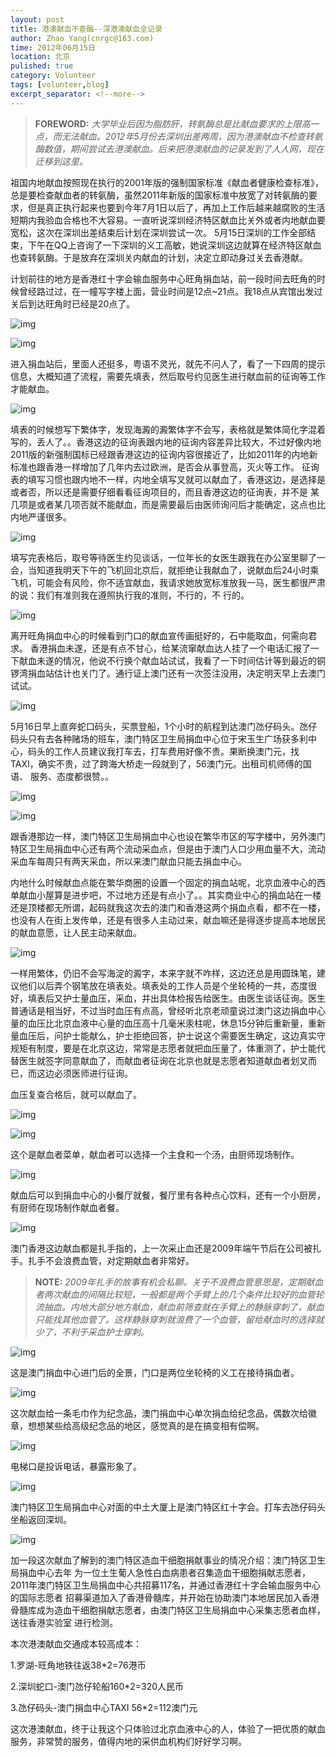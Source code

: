 ```yaml
---
layout: post
title: 港澳献血不查酶--深港澳献血全记录
author: Zhao Yang(cnrgc@163.com)
time: 2012年06月15日
location: 北京
pulished: true
category: Volunteer
tags: [volunteer,blog]
excerpt_separator: <!--more-->
---
```


> **FOREWORD:** *大学毕业后因为脂肪肝，转氨酶总是比献血要求的上限高一点，而无法献血。2012年5月份去深圳出差两周，因为港澳献血不检查转氨酶数值，期间尝试去港澳献血。后来把港澳献血的记录发到了人人网，现在迁移到这里。*

祖国内地献血按照现在执行的2001年版的强制国家标准《献血者健康检查标准》，总是要检查献血者的转氨酶，虽然2011年新版的国家标准中放宽了对转氨酶的要求，但是真正执行起来也要到今年7月1日以后了，再加上工作后越来越腐败的生活短期内我验血合格也不大容易。一直听说深圳经济特区献血比关外或者内地献血要宽松，这次在深圳出差结束后计划在深圳尝试一次。 5月15日深圳的工作全部结束，下午在QQ上咨询了一下深圳的义工高敏，她说深圳这边就算在经济特区献血也查转氨酶。于是放弃在深圳关内献血的计划，决定立即动身过关去香港献。

计划前往的地方是香港红十字会输血服务中心旺角捐血站，前一段时间去旺角的时候曾经路过过，在一幢写字楼上面，营业时间是12点~21点。我18点从宾馆出发过关后到达旺角时已经是20点了。

![img](/assets/blog_image/2012/20120618001-mongkok-donor-centre.jpg)

![img](/assets/blog_image/2012/20120618002-mongkok-donor-centre.jpg)

进入捐血站后，里面人还挺多，粤语不灵光，就先不问人了，看了一下四周的提示信息，大概知道了流程，需要先填表，然后取号约见医生进行献血前的征询等工作才能献血。

![img](/assets/blog_image/2012/20120618003-mongkok-donor-centre.jpg)

填表的时候想写下繁体字，发现海澱的澱繁体字不会写，表格就是繁体简化字混着写的，丢人了。。香港这边的征询表跟内地的征询内容差异比较大，不过好像内地 2011版的新强制国标已经跟香港这边的征询内容很接近了，比如2011年的内地新标准也跟香港一样增加了几年内去过欧洲，是否会从事登高，灭火等工作。 征询表的填写习惯也跟内地不一样，内地全填写叉就可以献血了，香港这边，是选择是或者否，所以还是需要仔细看看征询项目的，而且香港这边的征询表，并不是 某几项是或者某几项否就不能献血，而是需要最后由医师询问后才能确定，这点也比内地严谨很多。

![img](/assets/blog_image/2012/20120618004-mongkok-donor-centre-form.jpg)

填写完表格后，取号等待医生约见谈话，一位年长的女医生跟我在办公室里聊了一会，当知道我明天下午的飞机回北京后，就拒绝让我献血了，说献血后24小时乘 飞机，可能会有风险，你不适宜献血，我请求她放宽标准放我一马，医生都很严肃的说：我们有准则我在遵照执行我的准则，不行的，不 行的。

![img](/assets/blog_image/2012/20120618005-mongkok-donor-centre.jpg)

离开旺角捐血中心的时候看到门口的献血宣传画挺好的，石中能取血，何需向君求。
香港捐血未遂，还是有点不甘心，给某流窜献血达人挂了一个电话汇报了一下献血未遂的情况，他说不行换个献血站试试，我看了一下时间估计等到最近的铜锣湾捐血站估计也关门了。通行证上澳门还有一次签注没用，决定明天早上去澳门试试。

![img](/assets/blog_image/2012/20120618005-shekou-ferry-terminal.jpg)

5月16日早上直奔蛇口码头，买票登船，1个小时的航程到达澳门氹仔码头。氹仔码头只有去各种赌场的班车，澳门特区卫生局捐血中心位于宋玉生广场获多利中 心，码头的工作人员建议我打车去，打车费用好像不贵。果断换澳门元，找TAXI，确实不贵，过了跨海大桥走一段就到了，56澳门元。出租司机师傅的国语、 服务、态度都很赞。。

![img](/assets/blog_image/2012/20120618006-macau-blood-center.jpg)

![img](/assets/blog_image/2012/20120618007-macau-blood-center.jpg)

跟香港那边一样，澳门特区卫生局捐血中心也设在繁华市区的写字楼中，另外澳门特区卫生局捐血中心还有两个流动采血点，但是由于澳门人口少用血量不大，流动采血车每周只有两天采血，所以来澳门献血只能去捐血中心。

内地什么时候献血点能在繁华商圈的设置一个固定的捐血站呢，北京血液中心的西单献血小屋算是进步吧，不过地方还是有点小了。。其实商业中心的捐血站在一楼 还是顶楼都无所谓，起码就我这次去的澳门和香港这两个捐血点看，都不在一楼，也没有人在街上发传单，还是有很多人主动过来，献血嘛还是得逐步提高本地居民 的献血意愿，让人民主动来献血。

![img](/assets/blog_image/2012/20120618008-macau-blood-center-form.jpg)

一样用繁体，仍旧不会写海淀的澱字，本来字就不咋样，这边还总是用圆珠笔，建议他们以后弄个钢笔放在填表处。填表处的工作人员是个坐轮椅的一共，态度很好，填表后又护士量血压，采血，并出具体检报告给医生。由医生谈话征询。医生普通话是相当好，不过当时血压有点高，曾经听北京老顽童说过澳门这边捐血中心量的血压比北京血液中心量的血压高十几毫米汞柱呢，休息15分钟后重新量，重新量血压后，问护士能献么，护士拒绝回答，护士说这个需要医生确定，这边真实守规矩有制度，要是在北京这边，常常是志愿者就把血压量了，体重测了，护士能代替医生就签字同意献血了，而献血者征询在北京也就是志愿者知道献血者划叉而已，而这边必须医师进行征询。

血压复查合格后，就可以献血了。

![img](/assets/blog_image/2012/20120618009-macau-blood-center-table.jpg)


![img](/assets/blog_image/2012/20120618010-macau-blood-center-food.jpg)

这个是献血者菜单，献血者可以选择一个主食和一个汤，由厨师现场制作。

![img](/assets/blog_image/2012/20120618011-macau-blood-center-menu.jpg)

献血后可以到捐血中心的小餐厅就餐，餐厅里有各种点心饮料，还有一个小厨房，有厨师在现场制作献血者餐。

![img](/assets/blog_image/2012/20120618012-macau-blood-center-finger.jpg)

澳门香港这边献血都是扎手指的，上一次采止血还是2009年端午节后在公司被扎手。扎手不会浪费血管，对定期献血者非常好。

> **NOTE:** *2009年扎手的故事有机会私聊。关于不浪费血管意思是，定期献血者两次献血的间隔比较短，一般都是两个手臂上的几个条件比较好的血管轮流抽血。内地大部分地方献血，献血前筛查就在手臂上的静脉穿刺了，献血只能找其他血管了。这样静脉穿刺就浪费了一个血管，留给献血时的选择就少了，不利于采血护士穿刺。*

![img](/assets/blog_image/2012/20120618013-macau-blood-center-desk.jpg)

这是澳门捐血中心进门后的全景，门口是两位坐轮椅的义工在接待捐血者。

![img](/assets/blog_image/2012/20120618014-macau-blood-center-gift.jpg)

这次献血给一条毛巾作为纪念品，澳门捐血中心单次捐血给纪念品，偶数次给徽章，想想某些给高级纪念品的地区，感觉真的是在搞变相有偿啊。

![img](/assets/blog_image/2012/20120618015-macau-blood-center-elevator.jpg)

电梯口是投诉电话，暴露形象了。


![img](/assets/blog_image/2012/20120618016-macau-blood-center-redcross.jpg)

澳门特区卫生局捐血中心对面的中土大厦上是澳门特区红十字会。打车去氹仔码头坐船返回深圳。

![img](/assets/blog_image/2012/20120618017-macau-blood-center-magazine.jpg)

加一段这次献血了解到的澳门特区造血干细胞捐献事业的情况介绍：澳门特区卫生局捐血中心去年 为一位土生葡人急性白血病患者召集造血干细胞捐献志愿者，2011年澳门特区卫生局捐血中心共招募117名，并通过香港红十字会输血服务中心的国际志愿者 招募渠道加入了香港骨髓库，并开始在协助澳门本地居民加入香港骨髓库成为造血干细胞捐献志愿者，由澳门特区卫生局捐血中心采集志愿者血样，送往香港实验室 进行检测。

本次港澳献血交通成本较高成本：

1.罗湖-旺角地铁往返38*2=76港币

2.深圳蛇口-澳门氹仔轮船160*2=320人民币

3.氹仔码头-澳门捐血中心TAXI 56*2=112澳门元

这次港澳献血，终于让我这个只体验过北京血液中心的人，体验了一把优质的献血服务，非常赞的服务，值得内地的采供血机构们好好学习啊。
